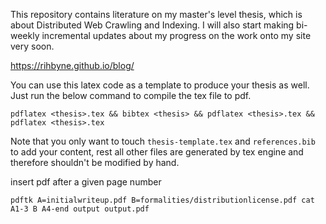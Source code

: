 
This repository contains literature on my master's level thesis, which is
about Distributed Web Crawling and Indexing. I will also start making
bi-weekly incremental updates about my progress on the work onto my site very soon.

https://rihbyne.github.io/blog/

You can use this latex code as a template to produce your thesis as well. Just run
the below command to compile the tex file to pdf.

```
pdflatex <thesis>.tex && bibtex <thesis> && pdflatex <thesis>.tex && pdflatex <thesis>.tex
```

Note that you only want to touch `thesis-template.tex` and `references.bib` to 
add your content, rest all other files are generated by tex engine and therefore
shouldn't be modified by hand.

insert pdf after a given page number
```
pdftk A=initialwriteup.pdf B=formalities/distributionlicense.pdf cat A1-3 B A4-end output output.pdf
```
